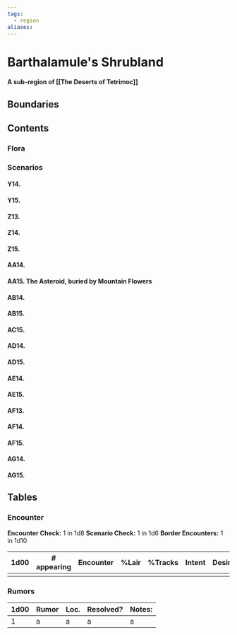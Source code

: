 ```yaml
---
tags:
  - region
aliases:
---
```

# Barthalamule's Shrubland
#### A sub-region of [[The Deserts of Tetrimoc]]
## Boundaries
## Contents
### Flora
### Scenarios
#### Y14.
#### Y15.
#### Z13.
#### Z14.
#### Z15.
#### AA14.
#### AA15. The Asteroid, buried by Mountain Flowers
#### AB14.
#### AB15.
#### AC15.
#### AD14.
#### AD15.
#### AE14.
#### AE15.
#### AF13.
#### AF14.
#### AF15.
#### AG14.
#### AG15.
## Tables
### Encounter
**Encounter Check:** 1 in 1d8
**Scenario Check:** 1 in 1d6
**Border Encounters:** 1 in 1d10


| 1d00 | # appearing | Encounter | %Lair | %Tracks | Intent | Desire |
| ---- | ----------- | --------- | ----- | ------- | ------ | ------ |
|      |             |           |       |         |        |        |

### Rumors
| 1d00 | Rumor | Loc. | Resolved? | Notes: |
|------|-------|------|-----------|--------|
| 1    | a     | a    | a         | a      |